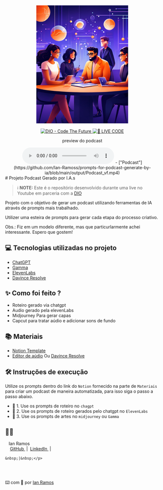 <p align="center">
<img 
    src="./assets/podcast.png"
    width="300"
/>
</p>

<p align="center">
<a href="https://dio.me/">
    <img 
        src="https://img.shields.io/badge/DIO-Code_The_Future-28DA77?logo=youtube" 
        alt="DIO - Code The Future">
</a>
<a href="https://dio.me/">
<img 
    src="https://img.shields.io/badge/🔴_LIVE_CODE-FF5E72" 
    alt="🔴 LIVE CODE">
</a>
</p>

<p align="center">
    preview do podcast
</p>

<div align="center">
    <audio src="output/Podcast_vf.mp4" controls title="Podcast editado"></audio>
- ["Podcast"](https://github.com/Ian-Ramoss/prompts-for-podcast-generate-by-ia/blob/main/output/Podcast_vf.mp4)
</div> 
# Projeto Podcast Gerado por I.A.s


 > ℹ️ **NOTE:** Este é o repositório desenvolvido durante uma live no Youtube em parceria com a [DIO](https://dio.me)

Projeto com o objetivo de gerar um podcast utilizando ferramentas de IA através de prompts mais trabalhado.

Utilizer uma esteira de prompts para gerar cada etapa do processo criativo.

Obs.: Fiz em um modelo diferente, mas que particurlarmente achei interessante. Espero que gostem!

## 💻 Tecnologias utilizadas no projeto

- [ChatGPT](https://chat.openai.com/) 
- [Gamma](https://gamma.app/)
- [ElevenLabs](https://beta.elevenlabs.io/)
- [Davince Resolve](https://www.blackmagicdesign.com/br/products/davinciresolve/)

## ✨ Como foi feito ?

- Roteiro gerado via chatgpt
- Audio gerado pela elevenLabs
- Midjourney Para gerar capas
- Capcut para tratar aúdio e adicionar sons de fundo

## 📚 Materiais

- [Notion Template](https://helpful-jump-17b.notion.site/PAS-Podcast-AI-Studio-210489e15d7a4a73b743bb159e45d06f?pvs=4)
- [Editor de aúdio](https://www.capcut.com/editor?from_page=landing_page&__action_from=picture_V%C3%ADdeos%20profissionais%20em%20minutos,%20n%C3%A3o%20em%20horas.) Ou [Davince Resolve](https://www.blackmagicdesign.com/br/products/davinciresolve/)


## 🛠️ Instruções de execução

Utilize os prompts dentro do link do `Notion` fornecido na parte de `Materiais` para criar um podcast de maneira automatizada, para isso siga o passo a passo abaixo.

- 🤖 1. Use os prompts de roteiro no `chagpt`
- 🤖 2. Use os prompts de roteiro gerados pelo chatgpt no  `ElevenLabs`
- 🤖 3. Use os prompts de artes no `midjourney` ou `Gamma`

## 👨‍💻

<p>
    <p>&nbsp&nbsp&nbspIan Ramos<br>
    &nbsp&nbsp&nbsp
    <a 
        href="https://github.com/Ian-Ramoss">
        GitHub
    </a>
    &nbsp;|&nbsp;
    <a 
        href="https://www.linkedin.com/in/ian-ramos-/">
        LinkedIn
    </a>
    &nbsp;|&nbsp;

    &nbsp;|&nbsp;</p>
</p>
<br/><br/>
<p>

⌨️ com 💜 por [Ian Ramos](https://github.com/Ian-Ramoss)
